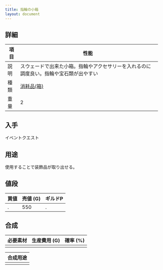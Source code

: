 ```yaml
---
title: 指輪の小箱
layout: document
---
```

## 詳細


|項目|性能|
|---|---|
|説明|スウェードで出来た小箱。指輪やアクセサリーを入れるのに調度良い。指輪や宝石類が出やすい|
|種類|[消耗品(箱)](消耗品(箱))|
|重量|2|

## 入手

イベントクエスト

## 用途

使用することで装飾品が取り出せる。

## 値段


|買値|売値 (G)|ギルドP|
|---|---|---|
|.|550|.|

## 合成


|必要素材|生産費用 (G)|確率 (%)|
|---|---|---|
||||


|合成用途|
|---|
||